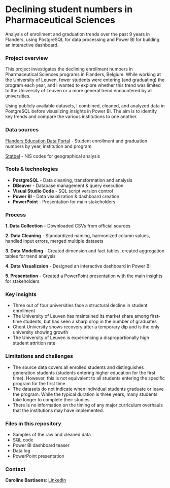 # Declining student numbers in Pharmaceutical Sciences
Analysis of enrollment and graduation trends over the past 9 years in Flanders, using PostgreSQL for data processing and Power BI for building an interactive dashboard.


### Project overview
This project investigates the declining enrollment numbers in Pharmaceutical Sciences programs in Flanders, Belgium. While working at the University of Leuven, fewer students were entering (and graduating) the program each year, and I wanted to explore whether this trend was limited to the University of Leuven or a more general trend encountered by all universities.

Using publicly available datasets, I combined, cleaned, and analyzed data in PostgreSQL before visualizing insights in Power BI. The aim is to identify key trends and compare the various institutions to one another.


### Data sources
[Flanders Education Data Portal](https://www.onderwijs.vlaanderen.be/nl/onderwijsstatistieken/dataloep-aan-de-slag-met-cijfers-over-onderwijs/download-je-dataset-uit-dataloep) - Student enrollment and graduation numbers by year, institution and program

[Statbel](https://statbel.fgov.be/nl/over-statbel/methodologie/classificaties/geografie) - NIS codes for geographical analysis


### Tools & technologies
- **PostgreSQL** - Data cleaning, transformation and analysis
- **DBeaver** - Database management & query execution
- **Visual Studio Code** - SQL script version control
- **Power BI** - Data visualization & dashboard creation
- **PowerPoint** - Presentation for main stakeholders


### Process
**1. Data Collection** - Downloaded CSVs from official sources

**2. Data Cleaning** - Standardized naming, harmonized column values, handled input errors, merged multiple datasets

**3. Data Modelling** - Created dimension and fact tables, created aggregation tables for trend analysis

**4. Data Visualizaion** - Designed an interactive dashboard in Power BI

**5. Presentation** - Created a PowerPoint presentation with the main insights for stakeholders


### Key insights
- Three out of four universities face a structural decline in student enrollment
- The University of Leuven has maintained its market share among first-time students, but has seen a sharp drop in the number of graduates
- Ghent University shows recovery after a temporary dip and is the only university showing growth
- The University of Leuven is experiencing a disproportionally high student attrition rate


### Limitations and challenges
- The source data covers all enrolled students and distinguishes generation students (students entering higher education for the first time). However, this is not equivalent to all students entering the specific program for the first time.
- The datasets do not indicate when individual students graduate or leave the program. While the typical duration is three years, many students take longer to complete their studies.
- There is no information on the timing of any major curriculum overhauls that the institutions may have implemented.


### Files in this repository
- Samples of the raw and cleaned data
- SQL code
- Power BI dashboard teaser
- Data log
- PowerPoint presentation


### Contact
**Caroline Bastiaens**: [LinkedIn](https://www.linkedin.com/in/bastiaenscaroline/)
